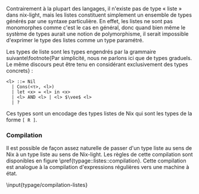 Contrairement à la plupart des langages, il n'existe pas de type « liste » dans
nix-light, mais les listes constituent simplement un ensemble de types générés
par une syntaxe particulière.
En effet, les listes ne sont pas monomorphes comme c'est le cas en général,
donc quand bien même le système de types aurait une notion de polymorphisme, il
serait impossible d'exprimer le type des listes comme un type paramétré.

Les types de liste sont les types engendrés par la grammaire
suivante\footnote{Par simplicité, nous ne parlons ici que de types graduels. Le
même discours peut être tenu en considérant exclusivement des types concrets} :

```
<l> ::= Nil
  | Cons(<τ>, <l>)
  | let <x> = <l> in <x>
  | <l> AND <l> | <l> $\vee$ <l>
  | ?
```

Ces types sont un encodage des types listes de Nix qui sont les types de la
forme `[ R ]`.

### Compilation

Il est possible de façon assez naturelle de passer d'un type liste au sens de
Nix à un type liste au sens de Nix-light. Les règles de cette compilation sont
disponibles en figure \pref{typage::listes::compilation}.
Cette compilation est analogue à la compilation d'expressions régulières vers
une machine à état.

\input{typage/compilation-listes}
